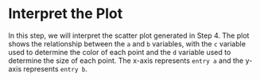 # Interpret the Plot

In this step, we will interpret the scatter plot generated in Step 4. The plot shows the relationship between the `a` and `b` variables, with the `c` variable used to determine the color of each point and the `d` variable used to determine the size of each point. The x-axis represents `entry a` and the y-axis represents `entry b`.
